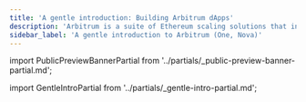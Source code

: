 ```yaml
---
title: 'A gentle introduction: Building Arbitrum dApps'
description: 'Arbitrum is a suite of Ethereum scaling solutions that includes Arbitrum One, Arbitrum Nova, Stylus, and the Arbitrum Bridge. This guide introduces you to decentralized apps on Arbitrum: what they are, how they work, and the value that they provide.'
sidebar_label: 'A gentle introduction to Arbitrum (One, Nova)'
---
```


import PublicPreviewBannerPartial from '../partials/_public-preview-banner-partial.md';

<PublicPreviewBannerPartial />

import GentleIntroPartial from '../partials/_gentle-intro-partial.md';

<GentleIntroPartial />
